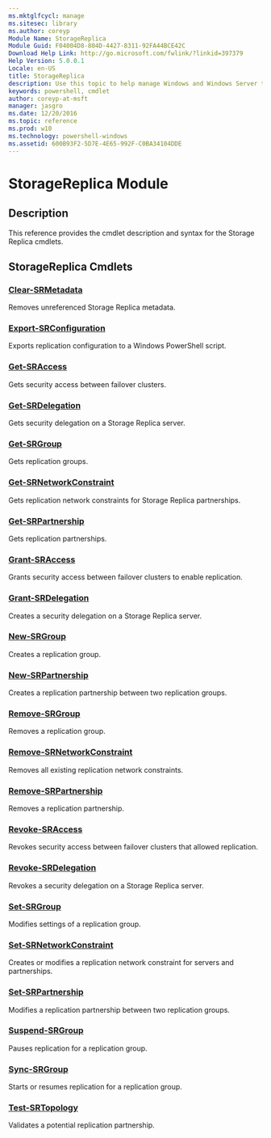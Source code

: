 ```yaml
---
ms.mktglfcycl: manage
ms.sitesec: library
ms.author: coreyp
Module Name: StorageReplica
Module Guid: F04004D8-804D-4427-8311-92FA44BCE42C
Download Help Link: http://go.microsoft.com/fwlink/?linkid=397379
Help Version: 5.0.0.1
Locale: en-US
title: StorageReplica
description: Use this topic to help manage Windows and Windows Server technologies with Windows PowerShell.
keywords: powershell, cmdlet
author: coreyp-at-msft
manager: jasgro
ms.date: 12/20/2016
ms.topic: reference
ms.prod: w10
ms.technology: powershell-windows
ms.assetid: 600B93F2-5D7E-4E65-992F-C0BA34104DDE
---
```


# StorageReplica Module
## Description
This reference provides the cmdlet description and syntax for the Storage Replica cmdlets.

## StorageReplica Cmdlets
### [Clear-SRMetadata](./clear-srmetadata.md)
Removes unreferenced Storage Replica metadata.

### [Export-SRConfiguration](./export-srconfiguration.md)
Exports replication configuration to a Windows PowerShell script.

### [Get-SRAccess](./get-sraccess.md)
Gets security access between failover clusters.

### [Get-SRDelegation](./get-srdelegation.md)
Gets security delegation on a Storage Replica server.

### [Get-SRGroup](./get-srgroup.md)
Gets replication groups.

### [Get-SRNetworkConstraint](./get-srnetworkconstraint.md)
Gets replication network constraints for Storage Replica partnerships.

### [Get-SRPartnership](./get-srpartnership.md)
Gets replication partnerships.

### [Grant-SRAccess](./grant-sraccess.md)
Grants security access between failover clusters to enable replication.

### [Grant-SRDelegation](./grant-srdelegation.md)
Creates a security delegation on a Storage Replica server.

### [New-SRGroup](./new-srgroup.md)
Creates a replication group.

### [New-SRPartnership](./new-srpartnership.md)
Creates a replication partnership between two replication groups.

### [Remove-SRGroup](./remove-srgroup.md)
Removes a replication group.

### [Remove-SRNetworkConstraint](./remove-srnetworkconstraint.md)
Removes all existing replication network constraints.

### [Remove-SRPartnership](./remove-srpartnership.md)
Removes a replication partnership.

### [Revoke-SRAccess](./revoke-sraccess.md)
Revokes security access between failover clusters that allowed replication.

### [Revoke-SRDelegation](./revoke-srdelegation.md)
Revokes a security delegation on a Storage Replica server.

### [Set-SRGroup](./set-srgroup.md)
Modifies settings of a replication group.

### [Set-SRNetworkConstraint](./set-srnetworkconstraint.md)
Creates or modifies a replication network constraint for servers and partnerships.

### [Set-SRPartnership](./set-srpartnership.md)
Modifies a replication partnership between two replication groups.

### [Suspend-SRGroup](./suspend-srgroup.md)
Pauses replication for a replication group.

### [Sync-SRGroup](./sync-srgroup.md)
Starts or resumes replication for a replication group.

### [Test-SRTopology](./test-srtopology.md)
Validates a potential replication partnership.



